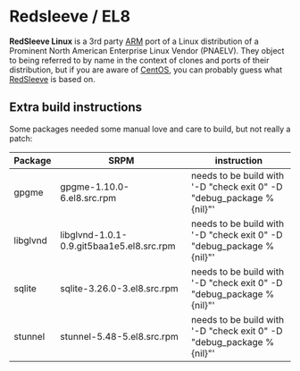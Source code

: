 # Redsleeve / EL8

**RedSleeve Linux** is a 3rd party [ARM](http://en.wikipedia.org/wiki/ARM_architecture) port of a Linux distribution of a Prominent North American Enterprise Linux Vendor (PNAELV). They object to being referred to by name in the context of clones and ports of their distribution, but if you are aware of [CentOS](http://en.wikipedia.org/wiki/CentOS), you can probably guess what [RedSleeve](http://www.redsleeve.org) is based on. 


## Extra build instructions

Some packages needed some manual love and care to build, but not really a patch:

| Package | SRPM | instruction
|---|---|---
| gpgme | gpgme-1.10.0-6.el8.src.rpm | needs to be build with '-D "check exit 0" -D "debug_package %{nil}"'
| libglvnd | libglvnd-1.0.1-0.9.git5baa1e5.el8.src.rpm | needs to be build with '-D "check exit 0" -D "debug_package %{nil}"'
| sqlite | sqlite-3.26.0-3.el8.src.rpm | needs to be build with '-D "check exit 0" -D "debug_package %{nil}"'
| stunnel | stunnel-5.48-5.el8.src.rpm | needs to be build with '-D "check exit 0" -D "debug_package %{nil}"'
